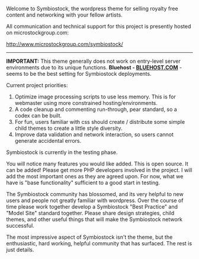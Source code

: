 Welcome to Symbiostock, the wordpress theme for selling royalty free content and networking with your fellow artists.

All communication and technical support for this project is presently hosted on microstockgroup.com:

http://www.microstockgroup.com/symbiostock/
<hr />
<strong>IMPORTANT:</strong> This theme generally does not work on entry-level server environments due to its unique functions. <strong>Bluehost - <a href="http://www.bluehost.com/track/symbiostock">BLUEHOST.COM</a></strong> - seems to be the best setting for Symbiostock deployments.

Current project priorities:

1. Optimize image processing scripts to use less memory. This is for webmaster using more constrained hosting/environments.
2. A code cleanup and commenting run-through, pear standard, so a codex can be built.
3. For fun, users familiar with css should create / distribute some simple child themes to create a little style diversity.
4. Improve data validation and network interaction, so users cannot generate accidental errors.

Symbiostock is currently in the testing phase. 

You will notice many features you would like added. This is open source. It can be added! Please get more PHP developers involved in the project. I will add the most important ones as they are agreed upon. For now, what we have is "base functionality" sufficient to a good start in testing.

The Symbiostock community has blossomed, and its very helpful to new users and people not greatly familiar with wordpress. Over the course of time please work together develop a Symbiostock "Best Practice" and "Model Site" standard together. Please share design strategies, child themes, and other useful things that will make the Symbiostock network successful. 

The most impressive aspect of Symbiostock isn't the theme, but the enthusiastic, hard working, helpful community that has surfaced. The rest is just details. 

